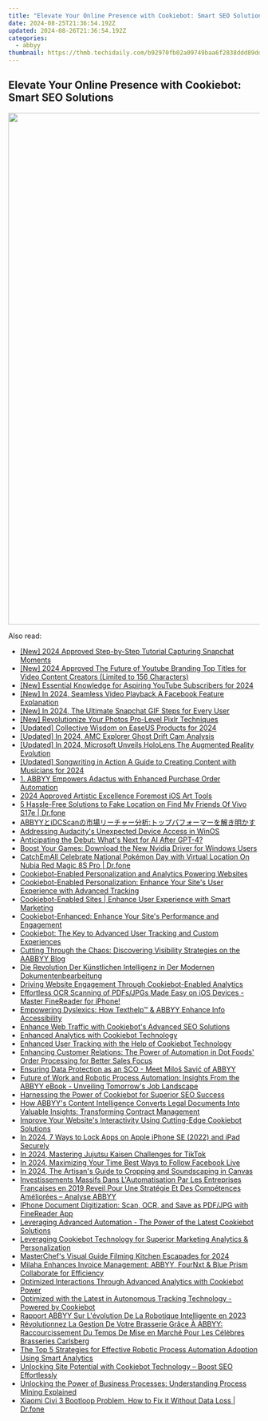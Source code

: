 ```yaml
---
title: "Elevate Your Online Presence with Cookiebot: Smart SEO Solutions"
date: 2024-08-25T21:36:54.192Z
updated: 2024-08-26T21:36:54.192Z
categories:
  - abbyy
thumbnail: https://thmb.techidaily.com/b92970fb02a09749baa6f2838ddd89dd174bd2bb3f33370dc3c96100a7eda776.jpg
---
```


## Elevate Your Online Presence with Cookiebot: Smart SEO Solutions



<ins class="adsbygoogle"
     style="display:block"
     data-ad-format="autorelaxed"
     data-ad-client="ca-pub-7571918770474297"
     data-ad-slot="1223367746"></ins>



<ins class="adsbygoogle"
     style="display:block"
     data-ad-client="ca-pub-7571918770474297"
     data-ad-slot="8358498916"
     data-ad-format="auto"
     data-full-width-responsive="true"></ins>

<!-- affiliate ads begin -->
<a href="https://ephamedtechinc.pxf.io/c/5597632/2095385/26400" target="_top" id="2095385"><img src="//a.impactradius-go.com/display-ad/26400-2095385" border="0" alt="" width="1024" height="1024"/></a><img height="0" width="0" src="https://imp.pxf.io/i/5597632/2095385/26400" style="position:absolute;visibility:hidden;" border="0" />
<!-- affiliate ads end -->
<span class="atpl-alsoreadstyle">Also read:</span>
<div><ul>
<li><a href="https://snapchat-videos.techidaily.com/new-2024-approved-step-by-step-tutorial-capturing-snapchat-moments/"><u>[New] 2024 Approved  Step-by-Step Tutorial  Capturing Snapchat Moments</u></a></li>
<li><a href="https://youtube-blog.techidaily.com/024-approved-the-future-of-youtube-branding-top-titles-for-video-content-creators-limited-to-156-characters/"><u>[New] 2024 Approved  The Future of Youtube Branding  Top Titles for Video Content Creators (Limited to 156 Characters)</u></a></li>
<li><a href="https://youtube-docs.techidaily.com/ssential-knowledge-for-aspiring-youtube-subscribers-for-2024/"><u>[New] Essential Knowledge for Aspiring YouTube Subscribers for 2024</u></a></li>
<li><a href="https://facebook-videos.techidaily.com/new-in-2024-seamless-video-playback-a-facebook-feature-explanation/"><u>[New] In 2024, Seamless Video Playback  A Facebook Feature Explanation</u></a></li>
<li><a href="https://snapchat-videos.techidaily.com/new-in-2024-the-ultimate-snapchat-gif-steps-for-every-user/"><u>[New] In 2024, The Ultimate Snapchat GIF Steps for Every User</u></a></li>
<li><a href="https://extra-approaches.techidaily.com/new-revolutionize-your-photos-pro-level-pixlr-techniques/"><u>[New] Revolutionize Your Photos  Pro-Level Pixlr Techniques</u></a></li>
<li><a href="https://screen-mirroring-recording.techidaily.com/updated-collective-wisdom-on-easeus-products-for-2024/"><u>[Updated] Collective Wisdom on EaseUS Products for 2024</u></a></li>
<li><a href="https://fox-info.techidaily.com/updated-in-2024-amc-explorer-ghost-drift-cam-analysis/"><u>[Updated] In 2024, AMC Explorer  Ghost Drift Cam Analysis</u></a></li>
<li><a href="https://vp-tips.techidaily.com/updated-in-2024-microsoft-unveils-hololens-the-augmented-reality-evolution/"><u>[Updated] In 2024, Microsoft Unveils HoloLens  The Augmented Reality Evolution</u></a></li>
<li><a href="https://youtube-docs.techidaily.com/ed-songwriting-in-action-a-guide-to-creating-content-with-musicians-for-2024/"><u>[Updated] Songwriting in Action  A Guide to Creating Content with Musicians for 2024</u></a></li>
<li><a href="https://solve-news.techidaily.com/1-abbyy-empowers-adactus-with-enhanced-purchase-order-automation/"><u>1. ABBYY Empowers Adactus with Enhanced Purchase Order Automation</u></a></li>
<li><a href="https://fox-blue.techidaily.com/2024-approved-artistic-excellence-foremost-ios-art-tools/"><u>2024 Approved  Artistic Excellence  Foremost iOS Art Tools</u></a></li>
<li><a href="https://location-fake.techidaily.com/5-hassle-free-solutions-to-fake-location-on-find-my-friends-of-vivo-s17e-drfone-by-drfone-virtual-android/"><u>5 Hassle-Free Solutions to Fake Location on Find My Friends Of Vivo S17e | Dr.fone</u></a></li>
<li><a href="https://solve-news.techidaily.com/1724313213010-abbyyidcscan/"><u>ABBYYとiDCScanの市場リーチャー分析:トップパフォーマーを解き明かす</u></a></li>
<li><a href="https://win11.techidaily.com/addressing-audacitys-unexpected-device-access-in-winos/"><u>Addressing Audacity's Unexpected Device Access in WinOS</u></a></li>
<li><a href="https://tech-revival.techidaily.com/anticipating-the-debut-whats-next-for-ai-after-gpt-4/"><u>Anticipating the Debut: What's Next for AI After GPT-4?</u></a></li>
<li><a href="https://driver-download.techidaily.com/boost-your-games-download-the-new-nvidia-driver-for-windows-users/"><u>Boost Your Games: Download the New Nvidia Driver for Windows Users</u></a></li>
<li><a href="https://pokemon-go-android.techidaily.com/catchemall-celebrate-national-pokemon-day-with-virtual-location-on-nubia-red-magic-8s-pro-drfone-by-drfone-virtual-android/"><u>CatchEmAll Celebrate National Pokémon Day with Virtual Location On Nubia Red Magic 8S Pro | Dr.fone</u></a></li>
<li><a href="https://solve-news.techidaily.com/cookiebot-enabled-personalization-and-analytics-powering-websites/"><u>Cookiebot-Enabled Personalization and Analytics Powering Websites</u></a></li>
<li><a href="https://solve-news.techidaily.com/cookiebot-enabled-personalization-enhance-your-sites-user-experience-with-advanced-tracking/"><u>Cookiebot-Enabled Personalization: Enhance Your Site's User Experience with Advanced Tracking</u></a></li>
<li><a href="https://solve-news.techidaily.com/cookiebot-enabled-sites-enhance-user-experience-with-smart-marketing/"><u>Cookiebot-Enabled Sites | Enhance User Experience with Smart Marketing</u></a></li>
<li><a href="https://solve-news.techidaily.com/cookiebot-enhanced-enhance-your-sites-performance-and-engagement/"><u>Cookiebot-Enhanced: Enhance Your Site's Performance and Engagement</u></a></li>
<li><a href="https://solve-news.techidaily.com/cookiebot-the-key-to-advanced-user-tracking-and-custom-experiences/"><u>Cookiebot: The Key to Advanced User Tracking and Custom Experiences</u></a></li>
<li><a href="https://solve-news.techidaily.com/cutting-through-the-chaos-discovering-visibility-strategies-on-the-aabbyy-blog/"><u>Cutting Through the Chaos: Discovering Visibility Strategies on the AABBYY Blog</u></a></li>
<li><a href="https://solve-news.techidaily.com/die-revolution-der-kunstlichen-intelligenz-in-der-modernen-dokumentenbearbeitung/"><u>Die Revolution Der Künstlichen Intelligenz in Der Modernen Dokumentenbearbeitung</u></a></li>
<li><a href="https://solve-news.techidaily.com/driving-website-engagement-through-cookiebot-enabled-analytics/"><u>Driving Website Engagement Through Cookiebot-Enabled Analytics</u></a></li>
<li><a href="https://solve-news.techidaily.com/effortless-ocr-scanning-of-pdfsjpgs-made-easy-on-ios-devices-master-finereader-for-iphone/"><u>Effortless OCR Scanning of PDFs/JPGs Made Easy on iOS Devices - Master FineReader for iPhone!</u></a></li>
<li><a href="https://solve-news.techidaily.com/empowering-dyslexics-how-texthelp-and-abbyy-enhance-info-accessibility/"><u>Empowering Dyslexics: How Texthelp™ & ABBYY Enhance Info Accessibility</u></a></li>
<li><a href="https://solve-news.techidaily.com/enhance-web-traffic-with-cookiebots-advanced-seo-solutions/"><u>Enhance Web Traffic with Cookiebot's Advanced SEO Solutions</u></a></li>
<li><a href="https://solve-news.techidaily.com/enhanced-analytics-with-cookiebot-technology/"><u>Enhanced Analytics with Cookiebot Technology</u></a></li>
<li><a href="https://solve-news.techidaily.com/enhanced-user-tracking-with-the-help-of-cookiebot-technology/"><u>Enhanced User Tracking with the Help of Cookiebot Technology</u></a></li>
<li><a href="https://solve-news.techidaily.com/enhancing-customer-relations-the-power-of-automation-in-dot-foods-order-processing-for-better-sales-focus/"><u>Enhancing Customer Relations: The Power of Automation in Dot Foods' Order Processing for Better Sales Focus</u></a></li>
<li><a href="https://solve-news.techidaily.com/ensuring-data-protection-as-an-sco-meet-milos-savic-of-abbyy/"><u>Ensuring Data Protection as an SCO - Meet Miloš Savić of ABBYY</u></a></li>
<li><a href="https://solve-news.techidaily.com/future-of-work-and-robotic-process-automation-insights-from-the-abbyy-ebook-unveiling-tomorrows-job-landscape/"><u>Future of Work and Robotic Process Automation: Insights From the ABBYY eBook - Unveiling Tomorrow's Job Landscape</u></a></li>
<li><a href="https://solve-news.techidaily.com/harnessing-the-power-of-cookiebot-for-superior-seo-success/"><u>Harnessing the Power of Cookiebot for Superior SEO Success</u></a></li>
<li><a href="https://solve-news.techidaily.com/how-abbyys-content-intelligence-converts-legal-documents-into-valuable-insights-transforming-contract-management/"><u>How ABBYY's Content Intelligence Converts Legal Documents Into Valuable Insights: Transforming Contract Management</u></a></li>
<li><a href="https://solve-news.techidaily.com/improve-your-websites-interactivity-using-cutting-edge-cookiebot-solutions/"><u>Improve Your Website's Interactivity Using Cutting-Edge Cookiebot Solutions</u></a></li>
<li><a href="https://ios-unlock.techidaily.com/in-2024-7-ways-to-lock-apps-on-apple-iphone-se-2022-and-ipad-securely-by-drfone-ios/"><u>In 2024, 7 Ways to Lock Apps on Apple iPhone SE (2022) and iPad Securely</u></a></li>
<li><a href="https://tiktok-video-files.techidaily.com/in-2024-mastering-jujutsu-kaisen-challenges-for-tiktok/"><u>In 2024, Mastering Jujutsu Kaisen Challenges for TikTok</u></a></li>
<li><a href="https://facebook-videos.techidaily.com/in-2024-maximizing-your-time-best-ways-to-follow-facebook-live/"><u>In 2024, Maximizing Your Time  Best Ways to Follow Facebook Live</u></a></li>
<li><a href="https://some-skills.techidaily.com/in-2024-the-artisans-guide-to-cropping-and-soundscaping-in-canvas/"><u>In 2024, The Artisan's Guide to Cropping and Soundscaping in Canvas</u></a></li>
<li><a href="https://solve-news.techidaily.com/investissements-massifs-dans-lautomatisation-par-les-entreprises-francaises-en-2019-reveil-pour-une-strategie-et-des-competences-ameliorees-analyse-abbyy/"><u>Investissements Massifs Dans L'Automatisation Par Les Entreprises Françaises en 2019 Reveil Pour Une Stratégie Et Des Compétences Améliorées – Analyse ABBYY</u></a></li>
<li><a href="https://solve-news.techidaily.com/iphone-document-digitization-scan-ocr-and-save-as-pdfjpg-with-finereader-app/"><u>IPhone Document Digitization: Scan, OCR, and Save as PDF/JPG with FineReader App</u></a></li>
<li><a href="https://solve-news.techidaily.com/leveraging-advanced-automation-the-power-of-the-latest-cookiebot-solutions/"><u>Leveraging Advanced Automation - The Power of the Latest Cookiebot Solutions</u></a></li>
<li><a href="https://solve-news.techidaily.com/leveraging-cookiebot-technology-for-superior-marketing-analytics-and-personalization/"><u>Leveraging Cookiebot Technology for Superior Marketing Analytics & Personalization</u></a></li>
<li><a href="https://youtube-sure.techidaily.com/rchefs-visual-guide-filming-kitchen-escapades-for-2024/"><u>MasterChef's Visual Guide  Filming Kitchen Escapades for 2024</u></a></li>
<li><a href="https://solve-news.techidaily.com/milaha-enhances-invoice-management-abbyy-fournxt-and-blue-prism-collaborate-for-efficiency/"><u>Milaha Enhances Invoice Management: ABBYY, FourNxt & Blue Prism Collaborate for Efficiency</u></a></li>
<li><a href="https://solve-news.techidaily.com/optimized-interactions-through-advanced-analytics-with-cookiebot-power/"><u>Optimized Interactions Through Advanced Analytics with Cookiebot Power</u></a></li>
<li><a href="https://solve-news.techidaily.com/optimized-with-the-latest-in-autonomous-tracking-technology-powered-by-cookiebot/"><u>Optimized with the Latest in Autonomous Tracking Technology - Powered by Cookiebot</u></a></li>
<li><a href="https://solve-news.techidaily.com/rapport-abbyy-sur-levolution-de-la-robotique-intelligente-en-2023/"><u>Rapport ABBYY Sur L'évolution De La Robotique Intelligente en 2023</u></a></li>
<li><a href="https://solve-news.techidaily.com/revolutionnez-la-gestion-de-votre-brasserie-grace-a-abbyy-raccourcissement-du-temps-de-mise-en-marche-pour-les-celebres-brasseries-carlsberg/"><u>Révolutionnez La Gestion De Votre Brasserie Grâce À ABBYY: Raccourcissement Du Temps De Mise en Marché Pour Les Célèbres Brasseries Carlsberg</u></a></li>
<li><a href="https://solve-news.techidaily.com/the-top-5-strategies-for-effective-robotic-process-automation-adoption-using-smart-analytics/"><u>The Top 5 Strategies for Effective Robotic Process Automation Adoption Using Smart Analytics</u></a></li>
<li><a href="https://solve-news.techidaily.com/unlocking-site-potential-with-cookiebot-technology-boost-seo-effortlessly/"><u>Unlocking Site Potential with Cookiebot Technology – Boost SEO Effortlessly</u></a></li>
<li><a href="https://solve-news.techidaily.com/unlocking-the-power-of-business-processes-understanding-process-mining-explained/"><u>Unlocking the Power of Business Processes: Understanding Process Mining Explained</u></a></li>
<li><a href="https://howto.techidaily.com/xiaomi-civi-3-bootloop-problem-how-to-fix-it-without-data-loss-drfone-by-drfone-fix-android-problems-fix-android-problems/"><u>Xiaomi Civi 3 Bootloop Problem, How to Fix it Without Data Loss | Dr.fone</u></a></li>
</ul></div>
